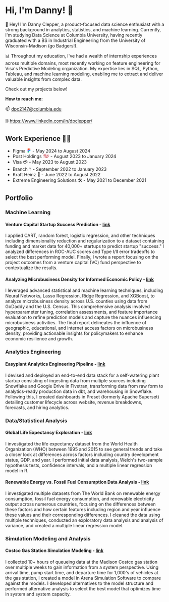 # Hi, I'm Danny! 👋

🏫 Hey! I'm Danny Clepper, a product-focused data science enthusiast with a strong background in analytics, statistics, and machine learning. Currently, I'm studying Data Science at Columbia University, having recently graduated with a BS in Industrial Engineering from the University of Wisconsin-Madison (go Badgers!).

📊 Throughout my education, I've had a wealth of internship experiences across multiple domains, most recently working on feature engineering for Visa's Predictive Modeling organization. My expertise lies in SQL, Python, Tableau, and machine learning modeling, enabling me to extract and deliver valuable insights from complex data.

Check out my projects below!

**How to reach me:**

📫 dpc2147@columbia.edu

⛓ https://www.linkedin.com/in/dpclepper/

## Work Experience 👨‍💻

- Figma <img src="https://github.com/dpclepper/Venture-Success/blob/main/Images/figma.png" width="14" height="13"> - May 2024 to August 2024
- Post Holdings <img src="https://github.com/dpclepper/Venture-Success/blob/main/Images/post.png" width="20" height="13"> - August 2023 to January 2024
- Visa 💳 - May 2023 to August 2023
- Branch ᛘ - September 2022 to January 2023
- Kraft Heinz 🌭 - June 2022 to August 2022
- Extreme Engineering Solutions 🛠 - May 2021 to December 2021

## Portfolio

### Machine Learning

#### Venture Capital Startup Success Prediction - [link](https://github.com/dpclepper/Venture-Success)
I applied CART, random forest, logistic regression, and other techniques including dimensionality reduction and regularization to a dataset containing funding and market data for 40,000+ startups to predict startup "success." I analyzed differences in ROC-AUC scores and Type I/II error tradeoffs to select the best performing model. Finally, I wrote a report focusing on the project outcomes from a venture capital (VC) fund perspective to contextualize the results.

#### Analyzing Microbusiness Density for Informed Economic Policy - [link](https://github.com/dpclepper/Microbusiness)
I leveraged advanced statistical and machine learning techniques, including Neural Networks, Lasso Regression, Ridge Regression, and XGBoost, to analyze microbusiness density across U.S. counties using data from GoDaddy and the U.S. Census. This comprehensive analysis involved hyperparameter tuning, correlation assessments, and feature importance evaluation to refine prediction models and capture the nuances influencing microbusiness activities. The final report delineates the influence of geographic, educational, and internet access factors on microbusiness density, providing actionable insights for policymakers to enhance economic resilience and growth.

### Analytics Engineering

#### Easyplant Analytics Engineering Pipeline - [link](https://github.com/columbiateam14/dbt_plant_sales)
I devised and deployed an end-to-end data stack for a self-watering plant startup consisting of ingesting data from multiple sources including Snowflake and Google Drive in Fivetran, transforming data from raw form to analytics-ready production data in dbt, and warehousing in Snowflake. Following this, I created dashboards in Preset (formerly Apache Superset) detailing customer lifecycle across website, revenue breakdowns, forecasts, and hiring analytics.


### Data/Statistical Analysis

#### Global Life Expectancy Exploration - [link](https://github.com/dpclepper/Life-Expectancy)
I investigated the life expectancy dataset from the World Health Organization (WHO) between 1995 and 2015 to see general trends and take a closer look at differences across factors including country development status, GDP, and year. I performed initial data analysis, Welch's two-sample hypothesis tests, confidence intervals, and a multiple linear regression model in R.

#### Renewable Energy vs. Fossil Fuel Consumption Data Analysis - [link](https://github.com/dpclepper/Energy)
I investigated multiple datasets from The World Bank on renewable energy consumption, fossil fuel energy consumption, and renewable electricity output across numerous countries, focusing on the differences between these factors and how certain features including region and year influence these values and their corresponding differences. I cleaned the data using multiple techniques, conducted an exploratory data analysis and analysis of variance, and created a multiple linear regression model.

### Simulation Modeling and Analysis

#### Costco Gas Station Simulation Modeling - [link](https://github.com/dpclepper/Costco-Gas-Station)
I collected 10+ hours of queueing data at the Madison Costco gas station over multiple weeks to gain information from a system perspective. Using arrival time, pump start time, and departure time for 1,000's of vehicles at the gas station, I created a model in Arena Simulation Software to compare against the models. I developed alternatives to the model structure and performed alternative analysis to select the best model that optimizes time in system and system capacity.
